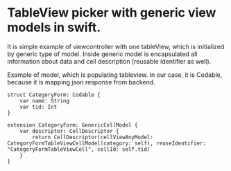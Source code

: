 # TableView picker with generic view models in swift.

It is simple example of viewcontroller with one tableView, which is initialized by generic type of model. Inside generic model is encapsulated all information about data and cell description (reusable identifier as well).


Example of model, which is populating tableview. In our case, it is Codable, because it is mapping json response from backend.
```
struct CategoryForm: Codable {
	var name: String
	var tid: Int
}

extension CategoryForm: GenericCellModel {
	var descriptor: CellDescriptor {
		return CellDescriptor(cellViewAnyModel: CategoryFormTableViewCellModel(category: self), reuseIdentifier: "CategoryFormTableViewCell", cellId: self.tid)
	}
}
```
